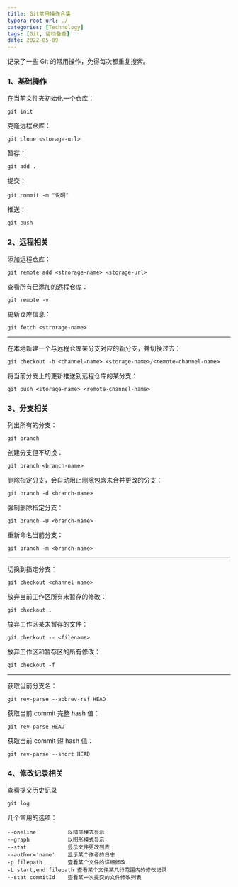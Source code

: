 ```yaml
---
title: Git常用操作合集
typora-root-url: ./
categories: [Technology]
tags: [Git, 留档备查]
date: 2022-05-09
---
```


记录了一些 Git 的常用操作，免得每次都重复搜索。

<!--more-->

### 1、基础操作

在当前文件夹初始化一个仓库：

```
git init
```

克隆远程仓库：

```
git clone <storage-url>
```

暂存：

```
git add .
```

提交：

```
git commit -m "说明"
```

推送：

```
git push
```

### 2、远程相关

添加远程仓库：

```
git remote add <strorage-name> <storage-url>
```

查看所有已添加的远程仓库：

```
git remote -v
```

更新仓库信息：

```
git fetch <strorage-name>
```

------

在本地新建一个与远程仓库某分支对应的新分支，并切换过去：

```
git checkout -b <channel-name> <storage-name>/<remote-channel-name>
```

将当前分支上的更新推送到远程仓库的某分支：

```
git push <storage-name> <remote-channel-name>
```

### 3、分支相关

列出所有的分支：

```
git branch
```

创建分支但不切换：

```
git branch <branch-name>
```

删除指定分支，会自动阻止删除包含未合并更改的分支：

```
git branch -d <branch-name>
```

强制删除指定分支：

```
git branch -D <branch-name>
```

重新命名当前分支：

```
git branch -m <branch-name>
```

------

切换到指定分支：

```
git checkout <channel-name>
```

放弃当前工作区所有未暂存的修改：

```
git checkout .
```

放弃工作区某未暂存的文件：

```
git checkout -- <filename>
```

放弃工作区和暂存区的所有修改：

```
git checkout -f
```

------

获取当前分支名：

```
git rev-parse --abbrev-ref HEAD
```

获取当前 commit 完整 hash 值：

```
git rev-parse HEAD
```

获取当前 commit 短 hash 值：

```
git rev-parse --short HEAD
```

### 4、修改记录相关

查看提交历史记录

```
git log
```

几个常用的选项：

```
--oneline          以精简模式显示
--graph            以图形模式显示
--stat             显示文件更改列表
--author='name'    显示某个作者的日志
-p filepath        查看某个文件的详细修改
-L start,end:filepath 查看某个文件某几行范围内的修改记录
--stat commitId    查看某一次提交的文件修改列表
```
